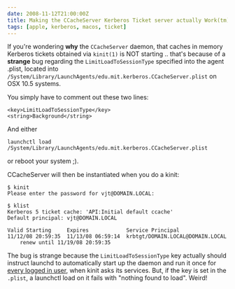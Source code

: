 ```yaml
---
date: 2008-11-12T21:00:00Z
title: Making the CCacheServer Kerberos Ticket server actually Work(tm) on OSX
tags: [apple, kerberos, macos, ticket]
---
```


If you're wondering **why** the `CCacheServer` daemon, that caches in memory
Kerberos tickets obtained via `kinit(1)` is NOT starting .. that's because of a
**strange** bug regarding the `LimitLoadToSessionType` specified into the agent
.plist, located into
`/System/Library/LaunchAgents/edu.mit.kerberos.CCacheServer.plist` on OSX 10.5
systems.

You simply have to comment out these two lines:

```plaintext
<key>LimitLoadToSessionType</key>
<string>Background</string>
```

And either
```
launchctl load /System/Library/LaunchAgents/edu.mit.kerberos.CCacheServer.plist
```
or reboot your system ;).

CCacheServer will then be instantiated when you do a kinit:

```
$ kinit
Please enter the password for vjt@DOMAIN.LOCAL:

$ klist
Kerberos 5 ticket cache: 'API:Initial default ccache'
Default principal: vjt@DOMAIN.LOCAL

Valid Starting     Expires            Service Principal
11/12/08 20:59:35  11/13/08 06:59:14  krbtgt/DOMAIN.LOCAL@DOMAIN.LOCAL
    renew until 11/19/08 20:59:35
```

The bug is strange because the `LimitLoadToSessionType` key actually should
instruct launchd to automatically start up the daemon and run it once for
[every logged in
user](http://developer.apple.com/technotes/tn2005/tn2083.html#TABLAUNCHAGENTSUBTYPES),
when kinit asks its services. But, if the key is set in the `.plist`, a
launchctl load on it fails with "nothing found to load". Weird!
